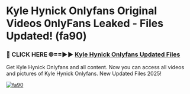 # Kyle Hynick Onlyfans Original Videos 0nlyFans Leaked - Files Updated! (fa90)

<h3>🔴 CLICK HERE 🌐==►► <a href="https://tinyurl.com/2jnfzry5" rel="nofollow">Kyle Hynick Onlyfans Updated Files</a></h3>

Get Kyle Hynick Onlyfans and all content. Now you can access all videos and pictures of Kyle Hynick Onlyfans. New Updated Files 2025!

[![fa90](https://i.imgur.com/GyGTBgg.gif)](https://tinyurl.com/2jnfzry5)
